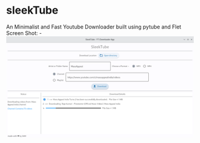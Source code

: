 # sleekTube
An Minimalist and Fast Youtube Downloader
built using pytube and Flet
Screen Shot: -
![alt text](https://github.com/GittySam72/sleekTube/blob/main/images/sleekTube.png)

